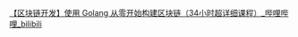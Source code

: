 [【区块链开发】使用 Golang 从零开始构建区块链（34小时超详细课程）_哔哩哔哩_bilibili](https://www.bilibili.com/video/BV1hz42167qE/?spm_id_from=333.337.search-card.all.click&vd_source=2166a36dcade8440c470eb33877cf149)